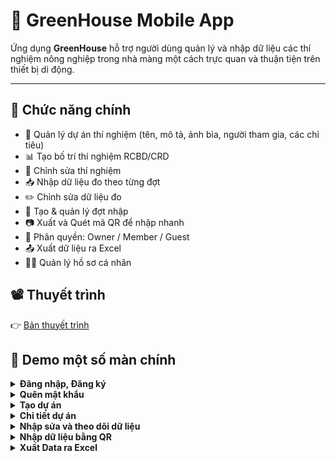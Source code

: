 # 🌿 GreenHouse Mobile App

Ứng dụng **GreenHouse** hỗ trợ người dùng quản lý và nhập dữ liệu các thí nghiệm nông nghiệp trong nhà màng một cách trực quan và thuận tiện trên thiết bị di động.

---

## 🚀 Chức năng chính

- 🧪 Quản lý dự án thí nghiệm (tên, mô tả, ảnh bìa, người tham gia, các chỉ tiêu)
- 📊 Tạo bố trí thí nghiệm RCBD/CRD
- 📝 Chỉnh sửa thí nghiệm
- 📥 Nhập dữ liệu đo theo từng đợt
- ✏️ Chỉnh sửa dữ liệu đo
- 📝 Tạo & quản lý đợt nhập
- 📷 Xuất và Quét mã QR để nhập nhanh
- 👥 Phân quyền: Owner / Member / Guest
- 📤 Xuất dữ liệu ra Excel
- 🧑‍💼 Quản lý hồ sơ cá nhân

## 📽️ Thuyết trình

👉 [Bản thuyết trình](https://www.canva.com/design/DAGnmfCuBQ4/qPP73gQ-YcijgN2JLKLBZA/edit?utm_content=DAGnmfCuBQ4&utm_campaign=designshare&utm_medium=link2&utm_source=sharebutton)

## 📸 Demo một số màn chính

<details>
  <summary><strong>Đăng nhập, Đăng ký</strong></summary>

<div align="center">
  <a href="https://github.com/user-attachments/assets/cf0defb6-a87f-4a32-9e0a-b49e25cb50c9" target="_blank">
    <img src="https://github.com/user-attachments/assets/cf0defb6-a87f-4a32-9e0a-b49e25cb50c9" alt="Đăng nhập" width="150" style="margin-right: 16px;"/>
  </a>
  <a href="https://github.com/user-attachments/assets/4013765a-b4c2-4a9f-8f8d-c324d1e4ef7b" target="_blank">
    <img src="https://github.com/user-attachments/assets/4013765a-b4c2-4a9f-8f8d-c324d1e4ef7b" alt="Đăng ký" width="150" style="margin-right: 16px;"/>
  </a>
  <a href="https://github.com/user-attachments/assets/0e0e5758-9a76-43d8-9f54-3d8bb4ad1138" target="_blank">
    <img src="https://github.com/user-attachments/assets/0e0e5758-9a76-43d8-9f54-3d8bb4ad1138" alt="Đăng nhập" width="150" style="margin-right: 16px;"/>
  </a>
</div>
</details>
<details>
  <summary><strong>Quên mật khẩu</strong></summary>

<div align="center">
  <a href="https://github.com/user-attachments/assets/912add31-3434-45c7-bb57-96ff5ff58296" target="_blank">
    <img src="https://github.com/user-attachments/assets/912add31-3434-45c7-bb57-96ff5ff58296" alt="Đăng nhập" width="150" style="margin-right: 16px;"/>
  </a>
  <a href="https://github.com/user-attachments/assets/c32b1bdf-ed70-4175-a7f7-ad2c11818463" target="_blank">
    <img src="https://github.com/user-attachments/assets/c32b1bdf-ed70-4175-a7f7-ad2c11818463" alt="Đăng ký" width="150" style="margin-right: 16px;"/>
  </a>
  <a href="https://github.com/user-attachments/assets/2c38af90-9008-4bc2-bf4c-f7159459b502" target="_blank">
    <img src="https://github.com/user-attachments/assets/2c38af90-9008-4bc2-bf4c-f7159459b502" alt="Đăng nhập" width="150" style="margin-right: 16px;"/>
  </a>
</div>
  
</details>
<details>
  <summary><strong>Tạo dự án</summary>

<div align="center">
  <a href="https://github.com/user-attachments/assets/d4936f13-ac70-4504-82f0-d38714964776" target="_blank">
    <img src="https://github.com/user-attachments/assets/d4936f13-ac70-4504-82f0-d38714964776" alt="Đăng nhập" width="150" style="margin-right: 16px;"/>
  </a>
  <a href="https://github.com/user-attachments/assets/fd056ec3-e869-40a2-8fa9-4e15e29c3cb4" target="_blank">
    <img src="https://github.com/user-attachments/assets/fd056ec3-e869-40a2-8fa9-4e15e29c3cb4" alt="Đăng ký" width="150" style="margin-right: 16px;"/>
  </a>
  <a href="https://github.com/user-attachments/assets/5b698c79-c113-46d6-9556-a36fe0ad0770" target="_blank">
    <img src="https://github.com/user-attachments/assets/5b698c79-c113-46d6-9556-a36fe0ad0770" alt="Đăng nhập" width="150" style="margin-right: 16px;"/>
  </a>
   <a href="https://github.com/user-attachments/assets/0953911e-f908-41e0-b3b7-01630fdb354c" target="_blank">
    <img src="https://github.com/user-attachments/assets/0953911e-f908-41e0-b3b7-01630fdb354c" alt="Đăng nhập" width="150" style="margin-right: 16px;"/>
  </a>
  <a href="https://github.com/user-attachments/assets/6b674789-c84d-4df4-aae0-2a2e6921d6bc" target="_blank">
    <img src="https://github.com/user-attachments/assets/6b674789-c84d-4df4-aae0-2a2e6921d6bc" alt="Đăng nhập" width="150" style="margin-right: 16px;"/>
  </a>
</div>

</details>
<details>
  <summary><strong>Chi tiết dự án</strong></summary>

<div align="center">
  <a href="https://github.com/user-attachments/assets/48d5cb30-0530-4418-bc77-4157234d683b" target="_blank">
    <img src="https://github.com/user-attachments/assets/48d5cb30-0530-4418-bc77-4157234d683b" alt="Đăng nhập" width="150" style="margin-right: 16px;"/>
  </a>
  <a href="https://github.com/user-attachments/assets/38fae0b8-9e20-4832-9a91-327937de0ce8" target="_blank">
    <img src="https://github.com/user-attachments/assets/38fae0b8-9e20-4832-9a91-327937de0ce8" alt="Đăng ký" width="150" style="margin-right: 16px;"/>
  </a>
  <a href="https://github.com/user-attachments/assets/89774bea-2e8f-4eb7-960c-5ff46facf8fd" target="_blank">
    <img src="https://github.com/user-attachments/assets/89774bea-2e8f-4eb7-960c-5ff46facf8fd" alt="Đăng nhập" width="150" style="margin-right: 16px;"/>
  </a>
</div>
</details>

<details>
  <summary><strong>Nhập sửa và theo dõi dữ liệu</strong></summary>

<div align="center">
  <a href="https://github.com/user-attachments/assets/e456f910-92ba-465a-9a53-fdba12491f71" target="_blank">
    <img src="https://github.com/user-attachments/assets/e456f910-92ba-465a-9a53-fdba12491f71" alt="Đăng nhập" width="150" style="margin-right: 16px;"/>
  </a>
  <a href="https://github.com/user-attachments/assets/d12f5cdd-775a-4f8a-b78a-627f0e562ff4" target="_blank">
    <img src="https://github.com/user-attachments/assets/d12f5cdd-775a-4f8a-b78a-627f0e562ff4" alt="Đăng ký" width="150" style="margin-right: 16px;"/>
  </a>
  <a href="https://github.com/user-attachments/assets/08667d7d-0792-4b15-82c3-02d21a1ac082" target="_blank">
    <img src="https://github.com/user-attachments/assets/08667d7d-0792-4b15-82c3-02d21a1ac082" alt="Đăng nhập" width="150" style="margin-right: 16px;"/>
  </a>
</div>
</details>

<details>
  <summary><strong>Nhập dữ liệu bằng QR</strong></summary>

<div align="center">
  <a href="https://github.com/user-attachments/assets/858fac07-9782-4d4b-8fe9-398daf0ecf25" target="_blank">
    <img src="https://github.com/user-attachments/assets/858fac07-9782-4d4b-8fe9-398daf0ecf25" alt="Đăng nhập" width="500" style="margin-right: 16px;"/>
  </a>
</div>
</details>

<details>
  <summary><strong>Xuất Data ra Excel</strong></summary>

  <div align="center">
  <a href="https://github.com/user-attachments/assets/c16cee51-1e2f-49a7-ad1e-5778b9511ce0" target="_blank">
    <img src="https://github.com/user-attachments/assets/c16cee51-1e2f-49a7-ad1e-5778b9511ce0" alt="Đăng nhập" width="150" style="margin-right: 16px;"/>
  </a>
</div>
</details>
